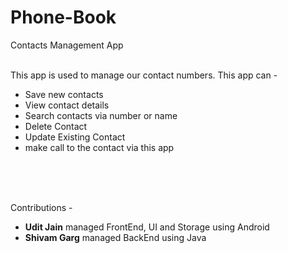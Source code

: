 # Phone-Book
Contacts Management App

</br>
This app is used to manage our contact numbers. This app can - 
<ul>
<li>Save new contacts</li>
<li>View contact details</li>
<li>Search contacts via number or name</li>
<li>Delete Contact</li>
<li>Update Existing Contact</li>
<li>make call to the contact via this app</li>
</ul>

</br>
</br>
</br>

Contributions -  
<ul>
<li><strong>Udit Jain</strong> managed FrontEnd, UI and Storage using Android</li>
<li><strong>Shivam Garg</strong> managed BackEnd using Java </li>
</ul>
